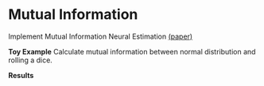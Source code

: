 # Mutual Information
Implement Mutual Information Neural Estimation [(paper)](https://arxiv.org/abs/1801.04062)


**Toy Example**
Calculate mutual information between normal distribution and rolling a dice.


**Results**
